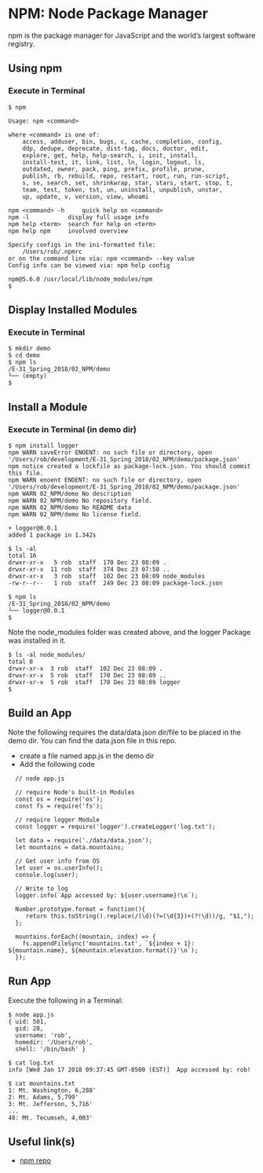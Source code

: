 # NPM: Node Package Manager
npm is the package manager for JavaScript and the world’s largest software registry.

## Using npm

### Execute in Terminal
```
$ npm

Usage: npm <command>

where <command> is one of:
    access, adduser, bin, bugs, c, cache, completion, config,
    ddp, dedupe, deprecate, dist-tag, docs, doctor, edit,
    explore, get, help, help-search, i, init, install,
    install-test, it, link, list, ln, login, logout, ls,
    outdated, owner, pack, ping, prefix, profile, prune,
    publish, rb, rebuild, repo, restart, root, run, run-script,
    s, se, search, set, shrinkwrap, star, stars, start, stop, t,
    team, test, token, tst, un, uninstall, unpublish, unstar,
    up, update, v, version, view, whoami

npm <command> -h     quick help on <command>
npm -l           display full usage info
npm help <term>  search for help on <term>
npm help npm     involved overview

Specify configs in the ini-formatted file:
    /Users/rob/.npmrc
or on the command line via: npm <command> --key value
Config info can be viewed via: npm help config

npm@5.6.0 /usr/local/lib/node_modules/npm
$ 
```

## Display Installed Modules
### Execute in Terminal
```
$ mkdir demo
$ cd demo
$ npm ls
/E-31_Spring_2018/02_NPM/demo
└── (empty)
$ 
```

## Install a Module
### Execute in Terminal (in demo dir)
```
$ npm install logger
npm WARN saveError ENOENT: no such file or directory, open '/Users/rob/development/E-31_Spring_2018/02_NPM/demo/package.json'
npm notice created a lockfile as package-lock.json. You should commit this file.
npm WARN enoent ENOENT: no such file or directory, open '/Users/rob/development/E-31_Spring_2018/02_NPM/demo/package.json'
npm WARN 02_NPM/demo No description
npm WARN 02_NPM/demo No repository field.
npm WARN 02_NPM/demo No README data
npm WARN 02_NPM/demo No license field.

+ logger@0.0.1
added 1 package in 1.342s

$ ls -al
total 16
drwxr-xr-x   5 rob  staff  170 Dec 23 08:09 .
drwxr-xr-x  11 rob  staff  374 Dec 23 07:58 ..
drwxr-xr-x   3 rob  staff  102 Dec 23 08:09 node_modules
-rw-r--r--   1 rob  staff  249 Dec 23 08:09 package-lock.json

$ npm ls
/E-31_Spring_2018/02_NPM/demo
└── logger@0.0.1
$
```

Note the node_modules folder was created above, and the logger Package was installed in it.

```
$ ls -al node_modules/
total 0
drwxr-xr-x  3 rob  staff  102 Dec 23 08:09 .
drwxr-xr-x  5 rob  staff  170 Dec 23 08:09 ..
drwxr-xr-x  5 rob  staff  170 Dec 23 08:09 logger
$
```

## Build an App
Note the following requires the data/data.json dir/file to be placed in the demo dir. You can find the data.json file in this repo.

+ create a file named app.js in the demo dir
+ Add the following code
```
  // node app.js

  // require Node's built-in Modules
  const os = require('os');
  const fs = require('fs');

  // require logger Module
  const logger = require('logger').createLogger('log.txt');

  let data = require('./data/data.json');
  let mountains = data.mountains;

  // Get user info from OS
  let user = os.userInfo();
  console.log(user);

  // Write to log
  logger.info(`App accessed by: ${user.username}!\n`);

  Number.prototype.format = function(){
     return this.toString().replace(/(\d)(?=(\d{3})+(?!\d))/g, "$1,");
  };

  mountains.forEach((mountain, index) => {
    fs.appendFileSync('mountains.txt', `${index + 1}: ${mountain.name}, ${mountain.elevation.format()}'\n`);
  }); 
```

## Run App
Execute the following in a Terminal:
```
$ node app.js
{ uid: 501,
  gid: 20,
  username: 'rob',
  homedir: '/Users/rob',
  shell: '/bin/bash' }

$ cat log.txt 
info [Wed Jan 17 2018 09:37:45 GMT-0500 (EST)]  App accessed by: rob!

$ cat mountains.txt 
1: Mt. Washington, 6,288'
2: Mt. Adams, 5,799'
3: Mt. Jefferson, 5,716'
...
48: Mt. Tecumseh, 4,003'
```

## Useful link(s)
* [npm repo](https://docs.npmjs.com/)
